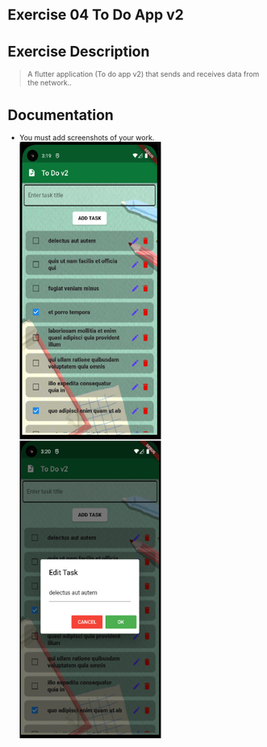 # Exercise 04 To Do App v2

# Exercise Description

> A flutter application (To do app v2) that sends and receives data from the network..

# Documentation

- You must add screenshots of your work.\
  <img src="screenshots/app1.png" width="280" height="590"> <img src="screenshots/app2.png" width="280" height="590">
